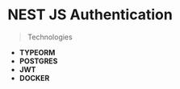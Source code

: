 # NEST JS Authentication

> Technologies

  - __TYPEORM__
  - __POSTGRES__
  - __JWT__
  - __DOCKER__